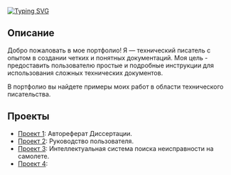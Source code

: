 
<!---Пример кода-->
[![Typing SVG](https://readme-typing-svg.herokuapp.com?color=%2336BCF7&lines=Потфолио+технического+писателя)](https://git.io/typing-svg)





## Описание

Добро пожаловать в мое портфолио!
Я — технический писатель с опытом в создании четких и понятных документаций. Моя цель - предоставить пользователю простые и подробные инструкции для использования сложных технических документов.

В  портфолио вы найдете примеры моих работ в области технического писательства. 

## Проекты

* [Проект 1](https://github.com/Kosmos7778/project/blob/main/Автореферат.pdf): Автореферат Диссертации.
* [Проект 2](https://github.com/Kosmos7778/project/blob/main/Руководство%20пользователя.pdf): Руководство пользователя.
* [Проект 3](intellektualnaya-sistema-poiska-neispravnosti-na-samolyote.pdf): Интеллектуальная система поиска неисправности на самолете.
* [Проект 4](intellektualnaya-sistema-poiska-neispravnosti-na-samolyote.pdf): 

